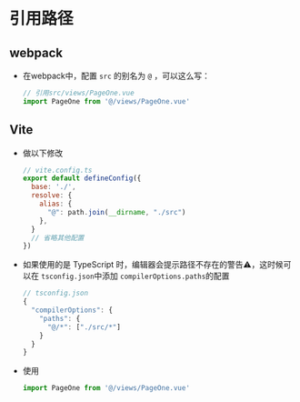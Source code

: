 # 引用路径

## webpack

*   在webpack中，配置 `src` 的别名为 `@` ，可以这么写：

    ```javascript
    // 引用src/views/PageOne.vue
    import PageOne from '@/views/PageOne.vue'
    ```

## Vite

*   做以下修改

    ```javascript
    // vite.config.ts
    export default defineConfig({
      base: './',
      resolve: {
        alias: {
          "@": path.join(__dirname, "./src")
        },
      }
      // 省略其他配置
    })
    ```

*   如果使用的是 TypeScript 时，编辑器会提示路径不存在的警告⚠️，这时候可以在 `tsconfig.json`中添加 `compilerOptions.paths`的配置

    ```typescript
    // tsconfig.json
    {
      "compilerOptions": {
        "paths": {
          "@/*": ["./src/*"]
        }
      }
    }
    ```

*   使用

    ```javascript
    import PageOne from '@/views/PageOne.vue'
    ```
